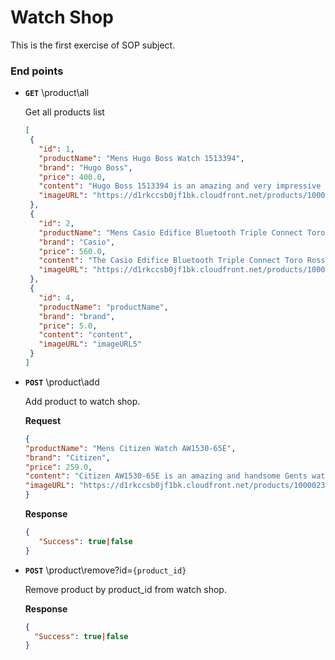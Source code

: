 # Watch Shop

This is the first exercise of SOP subject.

### End points
- **`GET`** \product\all

   Get all products list
   
   ```json
  [
    {
      "id": 1,
      "productName": "Mens Hugo Boss Watch 1513394",
      "brand": "Hugo Boss",
      "price": 400.0,
      "content": "Hugo Boss 1513394 is an amazing and very impressive Gents watch. Material of the case is Stainless Steel while the dial colour is White. In regards to the water resistance, the watch has got a resistancy up to 50 metres. It means it can be submerged in water for periods, so can be used for swimming and fishing. It is not reccomended for high impact water sports. We ship it with an original box and a guarantee from the manufacturer.",
      "imageURL": "https://d1rkccsb0jf1bk.cloudfront.net/products/100029622/main/large/1513394.jpg"
    },
    {
      "id": 2,
      "productName": "Mens Casio Edifice Bluetooth Triple Connect Toro Rosso Special Edition Alarm Chronograph Watch EQB-800TR-1AER",
      "brand": "Casio",
      "price": 560.0,
      "content": "The Casio Edifice Bluetooth Triple Connect Toro Rosso Special Edition EQB-800TR-1AER is an amazing and attractive Gents watch. The latest iteration of Casio's Edifice family includes their new Triple Connect system, linking to radio time signals, GPS and Bluetooth to ensure your watch is constantly accurate, and display the time in over 300 city time zones around the world. ",
      "imageURL": "https://d1rkccsb0jf1bk.cloudfront.net/products/100014542/main/large/eqb-800tr-1aer-1500993057-2485.jpg"
    },
    {
      "id": 4,
      "productName": "productName",
      "brand": "brand",
      "price": 5.0,
      "content": "content",
      "imageURL": "imageURL5"
    }
  ]
  ```
  
 - **`POST`** \product\add
    
    Add product to watch shop.
    
    **Request**
    ```json
   {
   	"productName": "Mens Citizen Watch AW1530-65E",
   	"brand": "Citizen",
   	"price": 259.0,
   	"content": "Citizen AW1530-65E is an amazing and handsome Gents watch.",
   	"imageURL": "https://d1rkccsb0jf1bk.cloudfront.net/products/100002337/main/large/aw1530-65e_bracelet_high_res-1467210908-6942.jpg"
   }
   ```
   
   **Response**
   ```json
   {
      "Success": true|false
   }
   ```
   
 - **`POST`** \product\remove?id=`{product_id}`
   
   Remove product by product_id from watch shop.
   
   **Response**
   ```json
   {
     "Success": true|false
   }
   ```
   